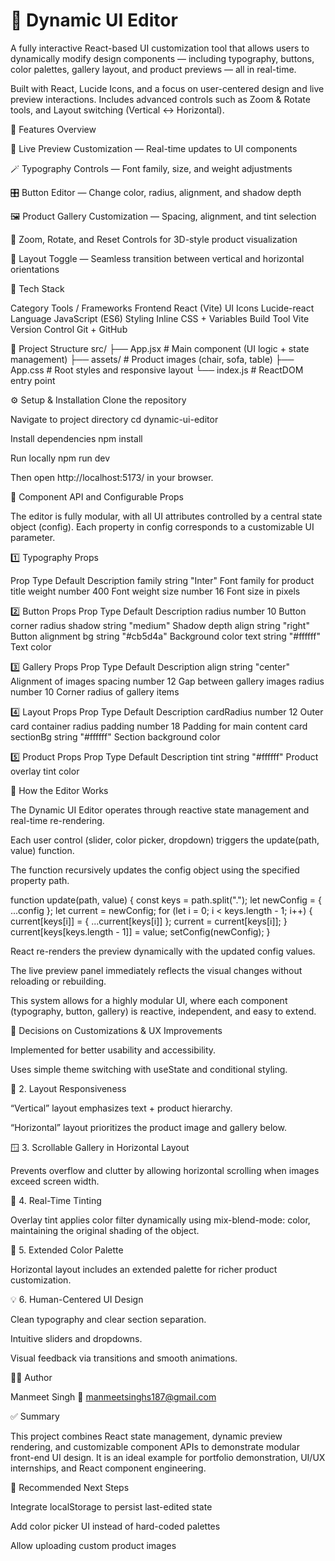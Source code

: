 # 🎨 Dynamic UI Editor

A fully interactive React-based UI customization tool that allows users to dynamically modify design components — including typography, buttons, color palettes, gallery layout, and product previews — all in real-time.

Built with React, Lucide Icons, and a focus on user-centered design and live preview interactions.
Includes advanced controls such as  Zoom & Rotate tools, and Layout switching (Vertical ↔ Horizontal).

🚀 Features Overview

🎨 Live Preview Customization — Real-time updates to UI components

🪄 Typography Controls — Font family, size, and weight adjustments

🎛️ Button Editor — Change color, radius, alignment, and shadow depth

🖼️ Product Gallery Customization — Spacing, alignment, and tint selection

🔄 Zoom, Rotate, and Reset Controls for 3D-style product visualization

🧭 Layout Toggle — Seamless transition between vertical and horizontal orientations

🧰 Tech Stack

Category	Tools / Frameworks
Frontend	React (Vite)
UI Icons	Lucide-react
Language	JavaScript (ES6)
Styling	Inline CSS + Variables
Build Tool	Vite
Version Control	Git + GitHub

🧩 Project Structure
src/
├── App.jsx           # Main component (UI logic + state management)
├── assets/           # Product images (chair, sofa, table)
├── App.css           # Root styles and responsive layout
└── index.js          # ReactDOM entry point

⚙️ Setup & Installation
Clone the repository

Navigate to project directory
cd dynamic-ui-editor

Install dependencies
npm install

Run locally
npm run dev


Then open http://localhost:5173/
 in your browser.

🧩 Component API and Configurable Props

The editor is fully modular, with all UI attributes controlled by a central state object (config).
Each property in config corresponds to a customizable UI parameter.

1️⃣ Typography Props

Prop	Type	Default	Description
family	string	"Inter"	Font family for product title
weight	number	400	Font weight
size	number	16	Font size in pixels

2️⃣ Button Props
Prop	Type	Default	Description
radius	number	10	Button corner radius
shadow	string	"medium"	Shadow depth
align	string	"right"	Button alignment
bg	string	"#cb5d4a"	Background color
text	string	"#ffffff"	Text color

3️⃣ Gallery Props
Prop	Type	Default	Description
align	string	"center"	Alignment of images
spacing	number	12	Gap between gallery images
radius	number	10	Corner radius of gallery items

4️⃣ Layout Props
Prop	Type	Default	Description
cardRadius	number	12	Outer card container radius
padding	number	18	Padding for main content card
sectionBg	string	"#ffffff"	Section background color

5️⃣ Product Props
Prop	Type	Default	Description
tint	string	"#ffffff"	Product overlay tint color

🧠 How the Editor Works

The Dynamic UI Editor operates through reactive state management and real-time re-rendering.

Each user control (slider, color picker, dropdown) triggers the update(path, value) function.

The function recursively updates the config object using the specified property path.

function update(path, value) {
  const keys = path.split(".");
  let newConfig = { ...config };
  let current = newConfig;
  for (let i = 0; i < keys.length - 1; i++) {
    current[keys[i]] = { ...current[keys[i]] };
    current = current[keys[i]];
  }
  current[keys[keys.length - 1]] = value;
  setConfig(newConfig);
}


React re-renders the preview dynamically with the updated config values.

The live preview panel immediately reflects the visual changes without reloading or rebuilding.

This system allows for a highly modular UI, where each component (typography, button, gallery) is reactive, independent, and easy to extend.

🧠 Decisions on Customizations & UX Improvements

Implemented for better usability and accessibility.

Uses simple theme switching with useState and conditional styling.

🧭 2. Layout Responsiveness

“Vertical” layout emphasizes text + product hierarchy.

“Horizontal” layout prioritizes the product image and gallery below.

🪟 3. Scrollable Gallery in Horizontal Layout

Prevents overflow and clutter by allowing horizontal scrolling when images exceed screen width.

💫 4. Real-Time Tinting

Overlay tint applies color filter dynamically using mix-blend-mode: color, maintaining the original shading of the object.

🧩 5. Extended Color Palette

Horizontal layout includes an extended palette for richer product customization.

💡 6. Human-Centered UI Design

Clean typography and clear section separation.

Intuitive sliders and dropdowns.

Visual feedback via transitions and smooth animations.


👨‍💻 Author

Manmeet Singh
📧 manmeetsinghs187@gmail.com


✅ Summary

This project combines React state management, dynamic preview rendering, and customizable component APIs to demonstrate modular front-end UI design.
It is an ideal example for portfolio demonstration, UI/UX internships, and React component engineering.

📁 Recommended Next Steps

Integrate localStorage to persist last-edited state

Add color picker UI instead of hard-coded palettes

Allow uploading custom product images
